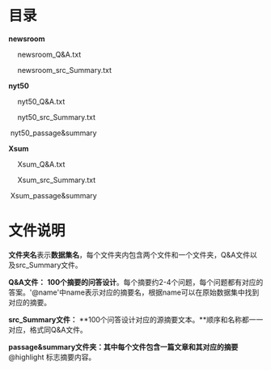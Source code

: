 # 目录

**newsroom**

&emsp; newsroom_Q&A.txt

&emsp; newsroom_src_Summary.txt

**nyt50**

&emsp; nyt50_Q&A.txt

&emsp; nyt50_src_Summary.txt

​	nyt50_passage&summary

**Xsum**

&emsp; Xsum_Q&A.txt

&emsp; Xsum_src_Summary.txt

​	Xsum_passage&summary

# 文件说明

**文件夹名**表示**数据集名**，每个文件夹内包含两个文件和一个文件夹，Q&A文件以及src_Summary文件。



**Q&A文件：** **100个摘要的问答设计**。每个摘要约2-4个问题，每个问题都有对应的答案。'@name'中name表示对应的摘要名，根据name可以在原始数据集中找到对应的摘要。

**src_Summary文件：** **100个问答设计对应的源摘要文本。**顺序和名称都一一对应，格式同Q&A文件。

**passage&summary文件夹：其中每个文件包含一篇文章和其对应的摘要** @highlight 标志摘要内容。





